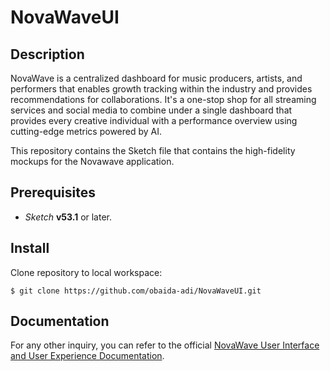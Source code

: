 # NovaWaveUI

## Description

NovaWave is a centralized dashboard for music producers, artists, and performers that enables growth tracking within the industry and provides recommendations for collaborations. It's a one-stop shop for all streaming services and social media to combine under a single dashboard that provides every creative individual with a performance overview using cutting-edge metrics powered by AI.

This repository contains the Sketch file that contains the high-fidelity mockups for the Novawave application.

## Prerequisites

- _Sketch_ **v53.1** or later.

## Install

Clone repository to local workspace:
```
$ git clone https://github.com/obaida-adi/NovaWaveUI.git
```

## Documentation

For any other inquiry, you can refer to the official [ NovaWave User Interface and User Experience Documentation](https://github.com/anthonyanader/NovaWave/wiki/User-Interface-and-User-Experience).
